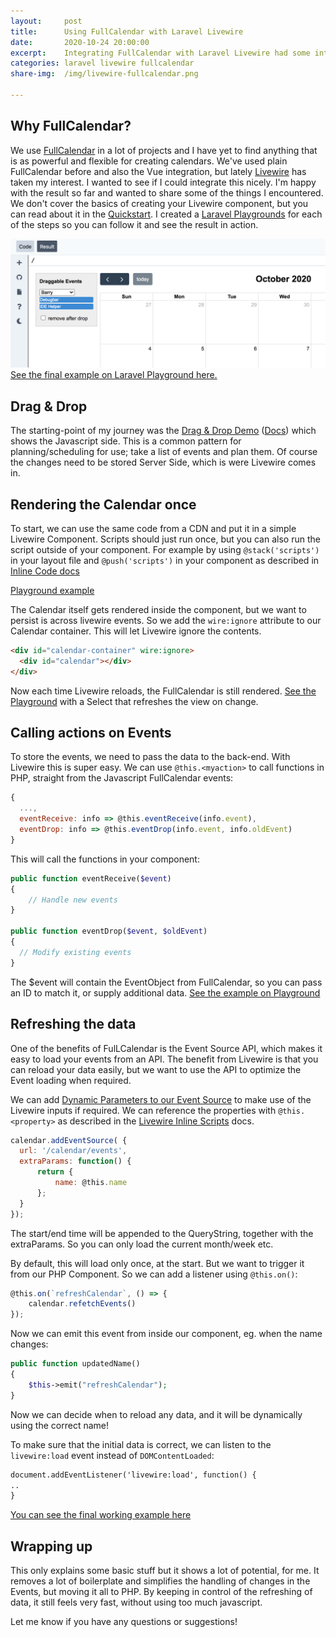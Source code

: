 ```yaml
---
layout:     post
title:      Using FullCalendar with Laravel Livewire
date:       2020-10-24 20:00:00
excerpt:    Integrating FullCalendar with Laravel Livewire had some interesting points that I wanted to share.
categories: laravel livewire fullcalendar
share-img:  /img/livewire-fullcalendar.png

---
```


## Why FullCalendar?
We use [FullCalendar](https://fullcalendar.io/) in a lot of projects and I have yet to find anything that is as powerful and flexible for creating calendars. 
We've used plain FullCalendar before and also the Vue integration, but lately [Livewire](https://laravel-livewire.com/) has taken my interest. 
I wanted to see if I could integrate this nicely. I'm happy with the result so far and wanted to share some of the things I encountered. 
We don't cover the basics of creating your Livewire component, but you can read about it in the [Quickstart](https://laravel-livewire.com/docs/2.x/quickstart). I created a [Laravel Playgrounds](https://laravelplayground.com/) for each of the steps so you can follow it and see the result in action.

[![FullCalendar and Laravel Livewire](/img/livewire-fullcalendar.png)](https://laravelplayground.com/#/snippets/8e785494-5a75-4c25-a92d-97ae16e71554)
[See the final example on Laravel Playground here.](https://laravelplayground.com/#/snippets/8e785494-5a75-4c25-a92d-97ae16e71554)

## Drag & Drop
The starting-point of my journey was the [Drag & Drop Demo](https://fullcalendar.io/docs/external-dragging-demo) ([Docs](https://fullcalendar.io/docs/external-dragging)) which shows the Javascript side. 
This is a common pattern for planning/scheduling for use; take a list of events and plan them. Of course the changes need to be stored Server Side, which is were Livewire comes in.

## Rendering the Calendar once
To start, we can use the same code from a CDN and put it in a simple Livewire Component. Scripts should just run once, but you can also run the script outside of your component. For example by using `@stack('scripts')` in your layout file and `@push('scripts')` in your component as described in [Inline Code docs](https://laravel-livewire.com/docs/2.x/inline-scripts)

[Playground example](https://laravelplayground.com/#/snippets/e4d1ca76-6ff9-4743-af8b-ee81ef65e339)

The Calendar itself gets rendered inside the component, but we want to persist is across livewire events. So we add the `wire:ignore` attribute to our Calendar container. This will let Livewire ignore the contents.

```html
<div id="calendar-container" wire:ignore>
  <div id="calendar"></div>
</div>
```

Now each time Livewire reloads, the FullCalendar is still rendered. [See the Playground](https://laravelplayground.com/#/snippets/790e0206-91a2-4a2c-9394-e53f8d18dd6f) with a Select that refreshes the view on change.

## Calling actions on Events
To store the events, we need to pass the data to the back-end. With Livewire this is super easy. We can use `@this.<myaction>` to call functions in PHP, straight from the Javascript FullCalendar events:

```js
{
  ...,
  eventReceive: info => @this.eventReceive(info.event),
  eventDrop: info => @this.eventDrop(info.event, info.oldEvent)
}
```

This will call the functions in your component:

```php
public function eventReceive($event)
{
    // Handle new events
}

public function eventDrop($event, $oldEvent)
{
  // Modify existing events
}
```

The $event will contain the EventObject from FullCalendar, so you can pass an ID to match it, or supply additional data.
[See the example on Playground](https://laravelplayground.com/#/snippets/80fb6377-d7ae-49b0-bd36-1ac563e52994)

## Refreshing the data
One of the benefits of FulLCalendar is the Event Source API, which makes it easy to load your events from an API. 
The benefit from Livewire is that you can reload your data easily, but we want to use the API to optimize the Event loading when required.

We can add [Dynamic Parameters to our Event Source](https://fullcalendar.io/docs/events-json-feed) to make use of the Livewire inputs if required. We can reference the properties with `@this.<property>` as described in the [Livewire Inline Scripts](https://laravel-livewire.com/docs/2.x/inline-scripts) docs.

```js
calendar.addEventSource( {
  url: '/calendar/events',
  extraParams: function() { 
      return {
          name: @this.name
      };
  }
});
```
The start/end time will be appended to the QueryString, together with the extraParams. So you can only load the current month/week etc.

By default, this will load only once, at the start. But we want to trigger it from our PHP Component. So we can add a listener using `@this.on()`:

```js
@this.on(`refreshCalendar`, () => {
    calendar.refetchEvents()
});
```

Now we can emit this event from inside our component, eg. when the name changes:

```php
public function updatedName()
{
    $this->emit("refreshCalendar");
}
```

Now we can decide when to reload any data, and it will be dynamically using the correct name!

To make sure that the initial data is correct, we can listen to the `livewire:load` event instead of `DOMContentLoaded`:

```html
document.addEventListener('livewire:load', function() { 
.. 
}
```

[You can see the final working example here](https://laravelplayground.com/#/snippets/8e785494-5a75-4c25-a92d-97ae16e71554)

## Wrapping up

This only explains some basic stuff but it shows a lot of potential, for me. It removes a lot of boilerplate and simplifies the handling of changes in the Events, but moving it all to PHP.
By keeping in control of the refreshing of data, it still feels very fast, without using too much javascript.

Let me know if you have any questions or suggestions!



